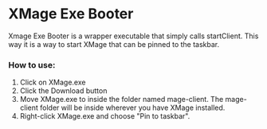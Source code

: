 # XMage Exe Booter
Xmage Exe Booter is a wrapper executable that simply calls startClient. This way it is a way to start XMage that can be pinned to the taskbar.
### How to use:
1. Click on XMage.exe
2. Click the Download button
3. Move XMage.exe to inside the folder named mage-client. The mage-client folder will be inside wherever you have XMage installed.
4. Right-click XMage.exe and choose "Pin to taskbar".